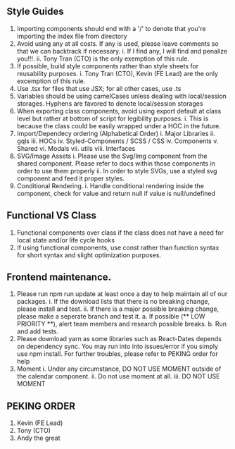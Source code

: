 ## Style Guides

1. Importing components should end with a '/' to denote that you're importing the index file from directory
2. Avoid using any at all costs. If any is used, please leave comments so that we can backtrack if necessary.
    i. If I find any, I will find and penalize you!!!.
    ii. Tony Tran (CTO) is the only exemption of this rule.
3. If possible, build style components rather than style sheets for reusability purposes.
    i. Tony Tran (CTO), Kevin (FE Lead) are the only excemption of this rule.
4. Use .tsx for files that use JSX; for all other cases, use .ts
5. Variables should be using camelCases unless dealing with local/session storages. Hyphens are favored to denote local/session storages
6. When exporting class components, avoid using export default at class level but rather at bottom of script for legibility purposes.
    i. This is because the class could be easily wrapped under a HOC in the future.
7. Import/Dependecy ordering (Alphabetical Order)
    i. Major Libraries
    ii. gqls
    iii. HOCs
    iv. Styled-Components / SCSS / CSS
    iv. Components
    v. Shared 
    vi. Modals
    vii. utils
    viii. Interfaces
8. SVG/Image Assets
    i. Please use the Svg/Img component from the shared component. Please refer to docs within those components in order to use them properly
    ii. In order to style SVGs, use a styled svg component and feed it proper styles.
9. Conditional Rendering. 
    i. Handle conditional rendering inside the component, check for value and return null if value is null/undefined

## Functional VS Class 
1. Functional components over class if the class does not have a need for local state and/or life cycle hooks
2. If using functional components, use const rather than function syntax for short syntax and slight optimization purposes.

## Frontend maintenance. 
1. Please run npm run update at least once a day to help maintain all of our packages.
    i. If the download lists that there is no breaking change, please install and test.
    ii. If there is a major possible breaking change, please make a seperate branch and test it. 
        a. If possible (** LOW PRIORITY **), alert team members and research possible breaks.
        b. Run and add tests.
2. Please download yarn as some libraries such as React-Dates depends on dependency sync. You may run into into issues/error if you simply use npm install. For further troubles, please refer to PEKING order for help
3. Moment
    i. Under any circumstance, DO NOT USE MOMENT outside of the calendar component. 
    ii. Do not use moment at all.
    iii. DO NOT USE MOMENT

## PEKING ORDER
1. Kevin (FE Lead)
2. Tony (CTO)
3. Andy the great